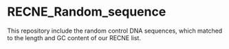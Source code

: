 # RECNE_Random_sequence

This repository include the random control DNA sequences, which matched to the length and GC content of our RECNE list.
